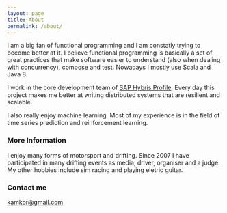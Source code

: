 ```yaml
---
layout: page
title: About
permalink: /about/
---
```

I am a big fan of functional programming and I am constatly trying to become better at it. I believe functional programming is basically a set of great practices that make software easier to understand (also when dealing with concurrency), compose and test. Nowadays I mostly use Scala and Java 8.

I work in the core development team of [SAP Hybris Profile](https://www.yaas.io/products/saphybrisprofile.html). Every day this project makes me better at writing distributed systems that are resilient and scalable. 

I also really enjoy machine learning. Most of my experience is in the field of time series prediction and reinforcement learning. 

### More Information

I enjoy many forms of motorsport and drifting. Since 2007 I have participated in many drifting events as media, driver, organiser and a judge. My other hobbies include sim racing and playing eletric guitar.

### Contact me

[kamkor@gmail.com](mailto:kamkor@gmail.com)
